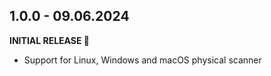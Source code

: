 ## 1.0.0 - 09.06.2024

**INITIAL RELEASE 🎉**  

* Support for Linux, Windows and macOS physical scanner
